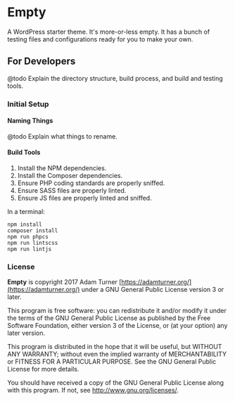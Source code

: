 # Empty

A WordPress starter theme. It's more-or-less empty. It has a bunch of testing files and configurations ready for you to make your own.

## For Developers

@todo Explain the directory structure, build process, and build and testing tools.

### Initial Setup

#### Naming Things

@todo Explain what things to rename.

#### Build Tools

1. Install the NPM dependencies.
2. Install the Composer dependencies.
3. Ensure PHP coding standards are properly sniffed.
4. Ensure SASS files are properly linted.
5. Ensure JS files are properly linted and sniffed.

In a terminal:

~~~
npm install
composer install
npm run phpcs
npm run lintscss
npm run lintjs
~~~

### License

**Empty** is copyright 2017 Adam Turner [https://adamturner.org/](https://adamturner.org/) under a GNU General Public License version 3 or later.

This program is free software: you can redistribute it and/or modify it under the terms of the GNU General Public License as published by the Free Software
Foundation, either version 3 of the License, or (at your option) any later version.

This program is distributed in the hope that it will be useful, but WITHOUT ANY WARRANTY; without even the implied warranty of MERCHANTABILITY or FITNESS FOR A
PARTICULAR PURPOSE. See the GNU General Public License for more details.

You should have received a copy of the GNU General Public License along with this program. If not, see <http://www.gnu.org/licenses/>.
